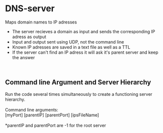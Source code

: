 # DNS-server
Maps domain names to IP adresses
<br>
- The server recieves a domain as input and sends the corresponding IP adress as output
- Input and output sent using UDP, not the command line
- Known IP adresses are saved in a text file as well as a TTL
- If the server can't find an IP adress it will ask it's parent server and keep the answer
<br>

## Command line Argument and Server Hierarchy
Run the code several times simultaneously to create a functioning server hierarchy. <br>
<br> 
Command line arguments: <br>
[myPort] [parentIP] [parentPort] [ipsFileName] <br>
<br>
*parentIP and parentPort are -1 for the root server
